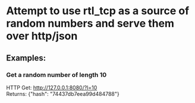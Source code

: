 # Attempt to use rtl_tcp as a source of random numbers and serve them over http/json

## Examples:
### Get a random number of length 10
HTTP Get: http://127.0.0.1:8080/?l=10   
Returns: {"hash": "74437db7eea99d484788"}   

